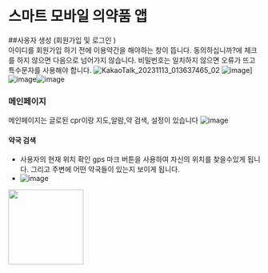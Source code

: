 # 스마트 모바일 의약품 앱
##사옹자 생성 (회원가입 및 로그인 )       
아이디를 회원가입 하기 전에 이용약간을 해야하는 창이 뜹니다. 동의하십니까?에 체크를 하지 않으면 다음으로 넘어가지 않습니다. 비밀번호는 일치하지 않으면 오류가 뜨고 특수문자를 사용해야 합니다.
 ![KakaoTalk_20231113_013637465_02](https://github.com/Lee-j-s/ts/assets/143480547/4afda297-47ec-4e3c-8fcf-51eac0031736)
  ![image](https://github.com/Lee-j-s/ts/assets/143480547/2e854237-19b6-45b5-a9e9-0bd52713f296)]
![image](https://github.com/Lee-j-s/ts/assets/143480547/f010edff-5326-48bd-8ff0-230d0e121d1d)![image](https://github.com/Lee-j-s/ts/assets/143480547/b83bf4d8-05cb-45f2-8285-d3417a51fa25)
### 메인페이지
메인페이지는 글로된 cpr이랑 지도,알람,약 검색, 설정이 있습니다
![image](https://github.com/Lee-j-s/ts/assets/143480547/d6a9b379-5a3a-49ea-99cf-a4eaf74c2f23)
#### 약국 검색
* 사용자의 현재 위치 확인 gps 마크 버튼을 사용하여 자신의 위치를 찾을수있게 됩니다. 그리고 주변에 어떤 약국들이 있는지 보이게 됩니다.
* ![image](https://github.com/Lee-j-s/ts/assets/143480547/5e78b3e4-1144-44c1-b59a-071c030af0a8)
<img src="https://github.com/Lee-j-s/ts/assets/143480547/735db0b9-8bb7-4383-87be-0543f9bcdad0.png" width="150">
